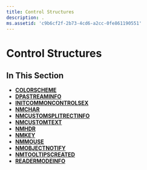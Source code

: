 ```yaml
---
title: Control Structures
description: .
ms.assetid: 'c9b6cf2f-2b73-4cd6-a2cc-0fe861190551'
---
```


# Control Structures

## In This Section

-   [**COLORSCHEME**](colorscheme.md)
-   [**DPASTREAMINFO**](dpastreaminfo.md)
-   [**INITCOMMONCONTROLSEX**](initcommoncontrolsex-4vvx.md)
-   [**NMCHAR**](nmchar.md)
-   [**NMCUSTOMSPLITRECTINFO**](nmcustomsplitrectinfo.md)
-   [**NMCUSTOMTEXT**](nmcustomtext.md)
-   [**NMHDR**](nmhdr.md)
-   [**NMKEY**](nmkey.md)
-   [**NMMOUSE**](nmmouse.md)
-   [**NMOBJECTNOTIFY**](nmobjectnotify.md)
-   [**NMTOOLTIPSCREATED**](nmtooltipscreated.md)
-   [**READERMODEINFO**](readermodeinfo.md)

 

 




